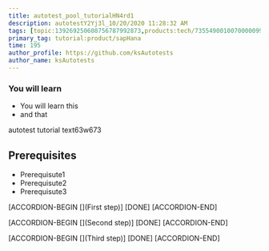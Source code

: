 ```yaml
---
title: autotest_pool_tutorialHN4rd1
description: autotestY2Yj3l_10/20/2020 11:28:32 AM
tags: [topic:139269250608756787992873,products:tech/73554900100700000996,tutorial:experience/advanced]
primary_tag: tutorial:product/sapHana
time: 195
author_profile: https://github.com/ksAutotests
author_name: ksAutotests
---
```

### You will learn
- You will learn this
- and that

autotest tutorial text63w673

## Prerequisites
- Prerequisute1
- Prerequisute2
- Prerequisute3

[ACCORDION-BEGIN [](First step)]
[DONE]
[ACCORDION-END]

[ACCORDION-BEGIN [](Second step)]
[DONE]
[ACCORDION-END]

[ACCORDION-BEGIN [](Third step)]
[DONE]
[ACCORDION-END]

